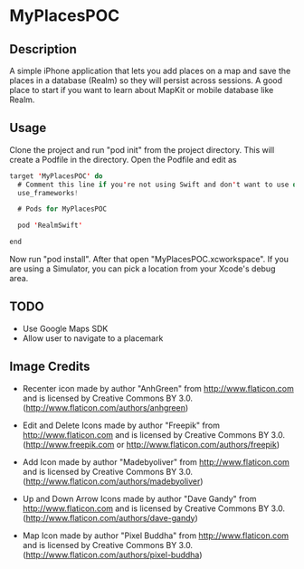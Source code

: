 # MyPlacesPOC

## Description
A simple iPhone application that lets you add places on a map and save the places in a database (Realm) so they will persist across sessions. A good place to start if you want to learn about MapKit or mobile database like Realm.

## Usage
Clone the project and run "pod init" from the project directory. This will create a Podfile in the directory. Open the Podfile and edit as
```Swift
target 'MyPlacesPOC' do
  # Comment this line if you're not using Swift and don't want to use dynamic frameworks
  use_frameworks!

  # Pods for MyPlacesPOC

  pod 'RealmSwift'

end
```
Now run "pod install". After that open "MyPlacesPOC.xcworkspace". If you are using a Simulator, you can pick a location from your Xcode's debug area.

## TODO
* Use Google Maps SDK
* Allow user to navigate to a placemark



## Image Credits
* Recenter icon made by author "AnhGreen" from http://www.flaticon.com and is licensed by Creative Commons BY 3.0.
(http://www.flaticon.com/authors/anhgreen)

* Edit and Delete Icons made by author "Freepik" from http://www.flaticon.com and is licensed by Creative Commons BY 3.0.
(http://www.freepik.com or http://www.flaticon.com/authors/freepik)

* Add Icon made by author "Madebyoliver" from http://www.flaticon.com and is licensed by Creative Commons BY 3.0.
(http://www.flaticon.com/authors/madebyoliver)

* Up and Down Arrow Icons made by author "Dave Gandy" from http://www.flaticon.com and is licensed by Creative Commons BY 3.0.
(http://www.flaticon.com/authors/dave-gandy)

* Map Icon made by author "Pixel Buddha" from http://www.flaticon.com and is licensed by Creative Commons BY 3.0.
(http://www.flaticon.com/authors/pixel-buddha)
